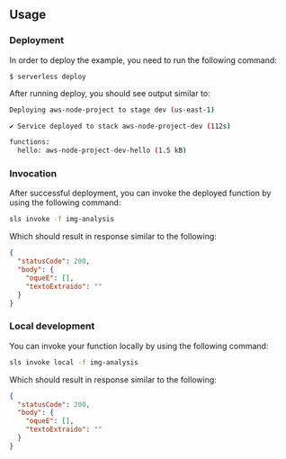 <!--
title: 'Analyzing image with AWS Rekognition'
description: 'In this example, we are going to extract data from a document or identify an object.'
layout: Doc
framework: v3
platform: AWS
language: nodejs14
priority: 1
authorLink: 'https://github.com/pbitalo/analyzing-image-with-rekognition'
authorName: 'Ítalo Pereira de Brito'
-->

## Usage

### Deployment

In order to deploy the example, you need to run the following command:

```
$ serverless deploy
```

After running deploy, you should see output similar to:

```bash
Deploying aws-node-project to stage dev (us-east-1)

✔ Service deployed to stack aws-node-project-dev (112s)

functions:
  hello: aws-node-project-dev-hello (1.5 kB)
```

### Invocation

After successful deployment, you can invoke the deployed function by using the following command:

```bash
sls invoke -f img-analysis
```

Which should result in response similar to the following:

```json
{
  "statusCode": 200,
  "body": {
    "oqueE": [],
    "textoExtraido": ""
  }
}
```

### Local development

You can invoke your function locally by using the following command:

```bash
sls invoke local -f img-analysis
```

Which should result in response similar to the following:

```json
{
  "statusCode": 200,
  "body": {
    "oqueE": [],
    "textoExtraido": ""
  }
}
```
